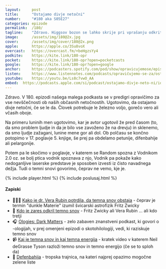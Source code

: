 ```yaml
---
layout: 	post
title:  	"Ostajamo divje netočni"
number: 	"#180 aka S05E27"
categories:	epizode
permalink:	/180/
tagline: 	"Zdravo. Higgsov bozon se lahko skrije pri vprašanju odkritja temne snovi in dejstva, da kljub vztrajnem treningu, ostajamo divje netočni tudi v 180. epizodi!"
image:		/assets/img/180@2x.jpg
cover:		/assets/img/cover/180@2x.png
apple:		https://apple.co/3Su8voX
overcast:	https://overcast.fm/+beHgzsYy4
podkite:	https://kite.link/180-opr
pocket:		https://kite.link/180-opr?open=pocketcasts
google:		https://kite.link/180-opr?open=google
anchor:		https://podcasters.spotify.com/pod/show/opravicujemose/episodes/Ostajamo-divje-netoni-e2bh73u
listen:		https://www.listennotes.com/podcasts/opravičujemo-se-za/ostajamo-divje-netočni-o-gY8FiCmWj/embed/
youtube:	https://youtu.be/Ls8c7vwO_AA
embed:	https://podcasts.apple.com/si/podcast/ostajamo-divje-neto-ni/id1514750013?i=1000633799483
---
```


Zdravo. V 180. epizodi našega malega podkasta se v predigri opravičimo za vse nevščečnosti ob naših občasnih netočnostih. Ugotovimo, da ostajamo divje netočni, če se le da. Človek potrebuje le železno voljo, gorečo vero ali včasih oboje. 

Na primeru luninih men ugotovimo, kar je avtor ugotovil že pred časom (to, da smo problem ljudje in da je bilo vse zavoženo že na drevju) in sklenemo, da smo ljudje zažagani, lunine mene gor ali dol. Ob polčasu se končno potopimo v 17. poglavje 5. knjige, še prej pa obdelamo petunije, difenbahije ali pelargonije. 

Potem pa le skočimo v poglavje, v katerem se Random spozna z Vodnikom 2.0 oz. se bolj ptica vodnik spoznava z njo, Vodnik pa pokaže kako nedoganljive laserske predstave je sposoben izvesti iz čisto navadnega dežja. Tudi o temni snovi govorimo, čeprav ne vemo, kje je. 

{% include player.html %}
{% include poslusaj.html %}

<!--break-->

#### Zapiski

- 👩🏻‍🔬 [Kako je dr. Vera Rubin potrdila, da temna snov obstaja](https://www.astronomy.com/science/how-vera-rubin-confirmed-dark-matter/) - čeprav je termin "dunkle Materie" izumil švicarski astrofizik Fritz Zwicky 
- 🌌 [Kdo je zares odkril temno snov](https://www.forbes.com/sites/startswithabang/2021/08/24/who-really-discovered-dark-matter-fritz-zwicky-or-vera-rubin/) - Fritz Zwicky ali Vera Rubin ... ali kdo tretji 
- 🎧 [Ologies: Dark Matters](https://radiolab.org/podcast/ologies-dark-matters) - zelo zabaven znanstveni podkast, ki govori o -ologijah, v prej omenjeni epizodi o skotohilologiji, vedi, ki raziskuje temno snov 
- 📹 [Kaj je temna snov in kaj temna energija](https://www.youtube.com/watch?v=uBbxXNhZ78c) - kratek video v katerem Neil deGrasse Tyson razloži temno snov in temno energijo (če se to sploh da) 
- 🌱 [Defenbahija](https://www.dominvrt.si/roze-vrt/sobne-rastline/difenbahija.html) - tropska trajnica, na kateri najprej opazimo mogočne zelene liste 